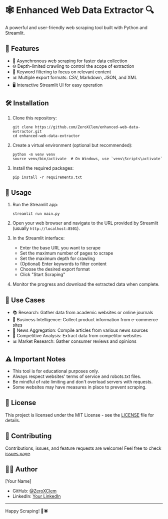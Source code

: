 # 🕸️ Enhanced Web Data Extractor 🔍

A powerful and user-friendly web scraping tool built with Python and Streamlit.

## 🌟 Features

- 🚀 Asynchronous web scraping for faster data collection
- 🌐 Depth-limited crawling to control the scope of extraction
- 🔑 Keyword filtering to focus on relevant content
- 📊 Multiple export formats: CSV, Markdown, JSON, and XML
- 🖥️ Interactive Streamlit UI for easy operation

## 🛠️ Installation

1. Clone this repository:
   ```
   git clone https://github.com/ZeroXClem/enhanced-web-data-extractor.git
   cd enhanced-web-data-extractor
   ```

2. Create a virtual environment (optional but recommended):
   ```
   python -m venv venv
   source venv/bin/activate  # On Windows, use `venv\Scripts\activate`
   ```

3. Install the required packages:
   ```
   pip install -r requirements.txt
   ```

## 🚀 Usage

1. Run the Streamlit app:
   ```
   streamlit run main.py
   ```

2. Open your web browser and navigate to the URL provided by Streamlit (usually `http://localhost:8501`).

3. In the Streamlit interface:
   - Enter the base URL you want to scrape
   - Set the maximum number of pages to scrape
   - Set the maximum depth for crawling
   - (Optional) Enter keywords to filter content
   - Choose the desired export format
   - Click "Start Scraping"

4. Monitor the progress and download the extracted data when complete.

## 🎯 Use Cases

- 📚 Research: Gather data from academic websites or online journals
- 💼 Business Intelligence: Collect product information from e-commerce sites
- 📰 News Aggregation: Compile articles from various news sources
- 🏢 Competitive Analysis: Extract data from competitor websites
- 📊 Market Research: Gather consumer reviews and opinions

## ⚠️ Important Notes

- This tool is for educational purposes only.
- Always respect websites' terms of service and robots.txt files.
- Be mindful of rate limiting and don't overload servers with requests.
- Some websites may have measures in place to prevent scraping.

## 📄 License

This project is licensed under the MIT License - see the [LICENSE](LICENSE) file for details.

## 🤝 Contributing

Contributions, issues, and feature requests are welcome! Feel free to check [issues page](https://github.com/ZeroXClem/enhanced-web-data-extractor/issues).

## 👨‍💻 Author

[Your Name]
- GitHub: [@ZeroXClem](https://github.com/ZeroXClem)
- LinkedIn: [Your LinkedIn](https://www.linkedin.com/in/ZeroXClem)

---

Happy Scraping! 🎉🕷️
